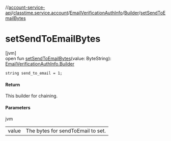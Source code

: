 //[account-service-api](../../../../index.md)/[classtime.service.account](../../index.md)/[EmailVerificationAuthInfo](../index.md)/[Builder](index.md)/[setSendToEmailBytes](set-send-to-email-bytes.md)

# setSendToEmailBytes

[jvm]\
open fun [setSendToEmailBytes](set-send-to-email-bytes.md)(value: ByteString): [EmailVerificationAuthInfo.Builder](index.md)

`string send_to_email = 1;`

#### Return

This builder for chaining.

#### Parameters

jvm

| | |
|---|---|
| value | The bytes for sendToEmail to set. |
